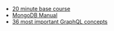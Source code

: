 - [20 minute base course](https://www.youtube.com/watch?v=LNvmI8a9jwY)
- [ MongoDB Manual](https://www.mongodb.com/docs/manual/tutorial/getting-started/)
- [36 most important GraphQL concepts](https://36-concepts-graphql.netlify.app/)
